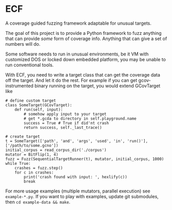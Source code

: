# ECF
A coverage guided fuzzing framework adaptable for unusual targets.

The goal of this project is to provide a Python framework to fuzz anything that can provide *some* form of coverage info.
Anything that can give a set of numbers will do.

Some software needs to run in unusual environments, be it VM with customized DOS or locked down embedded platform, you may be unable to run conventional tools.

With ECF, you need to write a target class that can get the coverage data off the target. And let it do the rest.
For example if you can get gcov-instrumented binary running on the target, you would extend GCovTarget like
```
# define custom target
class SomeTarget(GCovTarget):
    def run(self, input):
        # somehow apply input to your target
        # get *.gcda to directory in self.playground.name
        success = True # True if did'nt crash
        return success, self._last_trace()

# create target
t = SomeTarget(['path', 'and', 'args', 'used', 'in', 'run()'], ['/path/to/some.gcno'])
initial_corpus = read_corpus_dir('./corpus')
mutator = BitFlip(1, 4)
fuzz = Fuzz(SequentialTargetRunner(t), mutator, initial_corpus, 1000)
while True:
    crashes = fuzz.step()
    for c in crashes:
        print('crash found with input: ', hexlify(c))
        break
```

For more usage examples (multiple mutators, parallel execution) see `example-*.py`.
If you want to play with examples, update git submodules, then `cd example-data && make`.
